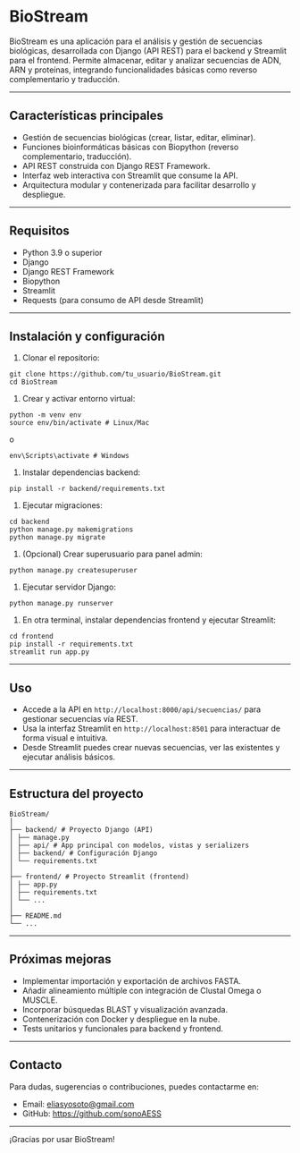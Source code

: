 # BioStream

BioStream es una aplicación para el análisis y gestión de secuencias biológicas, desarrollada con Django (API REST) para el backend y Streamlit para el frontend. Permite almacenar, editar y analizar secuencias de ADN, ARN y proteínas, integrando funcionalidades básicas como reverso complementario y traducción.

---

## Características principales

- Gestión de secuencias biológicas (crear, listar, editar, eliminar).
- Funciones bioinformáticas básicas con Biopython (reverso complementario, traducción).
- API REST construida con Django REST Framework.
- Interfaz web interactiva con Streamlit que consume la API.
- Arquitectura modular y contenerizada para facilitar desarrollo y despliegue.

---

## Requisitos

- Python 3.9 o superior
- Django
- Django REST Framework
- Biopython
- Streamlit
- Requests (para consumo de API desde Streamlit)

---

## Instalación y configuración

1. Clonar el repositorio:
```
git clone https://github.com/tu_usuario/BioStream.git
cd BioStream
```
1. Crear y activar entorno virtual:
```
python -m venv env
source env/bin/activate # Linux/Mac
```
o
```
env\Scripts\activate # Windows
```

1. Instalar dependencias backend:
```
pip install -r backend/requirements.txt
```

1. Ejecutar migraciones:
```
cd backend
python manage.py makemigrations
python manage.py migrate
```
1. (Opcional) Crear superusuario para panel admin:
```
python manage.py createsuperuser
```

1. Ejecutar servidor Django:
```
python manage.py runserver
```
1. En otra terminal, instalar dependencias frontend y ejecutar Streamlit:

```
cd frontend
pip install -r requirements.txt
streamlit run app.py
```
---

## Uso

- Accede a la API en `http://localhost:8000/api/secuencias/` para gestionar secuencias vía REST.
- Usa la interfaz Streamlit en `http://localhost:8501` para interactuar de forma visual e intuitiva.
- Desde Streamlit puedes crear nuevas secuencias, ver las existentes y ejecutar análisis básicos.

---

## Estructura del proyecto
```
BioStream/
│
├── backend/ # Proyecto Django (API)
│ ├── manage.py
│ ├── api/ # App principal con modelos, vistas y serializers
│ ├── backend/ # Configuración Django
│ └── requirements.txt
│
├── frontend/ # Proyecto Streamlit (frontend)
│ ├── app.py
│ ├── requirements.txt
│ └── ...
│
├── README.md
└── ...
```
---

## Próximas mejoras

- Implementar importación y exportación de archivos FASTA.
- Añadir alineamiento múltiple con integración de Clustal Omega o MUSCLE.
- Incorporar búsquedas BLAST y visualización avanzada.
- Contenerización con Docker y despliegue en la nube.
- Tests unitarios y funcionales para backend y frontend.

---

## Contacto

Para dudas, sugerencias o contribuciones, puedes contactarme en:

- Email: eliasyosoto@gmail.com  
- GitHub: https://github.com/sonoAESS

---

¡Gracias por usar BioStream!